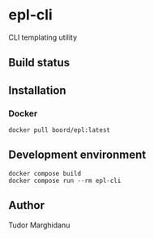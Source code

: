 # epl-cli

CLI templating utility

## Build status

## Installation

### Docker

```
docker pull boord/epl:latest
```

## Development environment

```
docker compose build
docker compose run --rm epl-cli
```

## Author

Tudor Marghidanu
